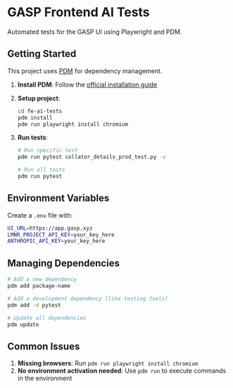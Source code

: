 # GASP Frontend AI Tests

Automated tests for the GASP UI using Playwright and PDM.

## Getting Started

This project uses [PDM](https://pdm-project.org/) for dependency management.

1. **Install PDM**: Follow the [official installation guide](https://pdm-project.org/en/latest/#installation)

2. **Setup project**:

   ```bash
   cd fe-ai-tests
   pdm install
   pdm run playwright install chromium
   ```

3. **Run tests**:

   ```bash
   # Run specific test
   pdm run pytest collator_details_prod_test.py -v

   # Run all tests
   pdm run pytest
   ```

## Environment Variables

Create a `.env` file with:

```bash
UI_URL=https://app.gasp.xyz
LMNR_PROJECT_API_KEY=your_key_here
ANTHROPIC_API_KEY=your_key_here
```

## Managing Dependencies

```bash
# Add a new dependency
pdm add package-name

# Add a development dependency (like testing tools)
pdm add -d pytest

# Update all dependencies
pdm update
```

## Common Issues

1. **Missing browsers**: Run `pdm run playwright install chromium`
2. **No environment activation needed**: Use `pdm run` to execute commands in the environment
